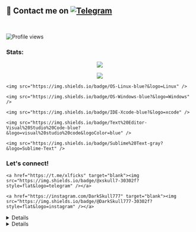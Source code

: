 ## 📨 Contact me on [![Telegram](https://img.shields.io/badge/telegram-1b77FF.svg?style=for-the-badge&logo=telegram)](https://t.me/xflicks) 

<br>

![Profile views](https://komarev.com/ghpvc/?username=DarkSkull777&color=blue&style=flat-square&label=Profile+Views)

### Stats:

<p align="center"><a href="https://github.com/DarkSkull777"><img src="https://github-readme-stats.vercel.app/api?username=DarkSkull777&show_icons=true&theme=radical"></a></p>

<p align="center"><a href="https://github.com/DarkSkull777"><img src="https://github-readme-stats.vercel.app/api/top-langs/?username=DarkSkull777&theme=radical&layout=compact"></a></p> 

<p>

    <img src="https://img.shields.io/badge/OS-Linux-blue?&logo=Linux" />

    <img src="https://img.shields.io/badge/OS-Windows-blue?&logo=Windows" />

    <img src="https://img.shields.io/badge/IDE-Xcode-blue?&logo=xcode" />

    <img src="https://img.shields.io/badge/Text%20Editor-Visual%20Studio%20Code-blue?&logo=visual%20studio%20code&logoColor=blue" />

    <img src="https://img.shields.io/badge/Sublime%20Text-gray?&logo=Sublime-Text" />

</p>

### Let's connect!

<p>

    <a href="https://t.me/xlficks" target="blank"><img src="https://img.shields.io/badge/@xskull7-30302f?style=flat&logo=telegram" /></a>

    <a href="https://instagram.com/DarkSkull777" target="blank"><img src="https://img.shields.io/badge/@DarkSkull777-30302f?style=flat&logo=instagram" /></a>

</p>

<details>

    <summary>&#127942 <b>GitHub Awards</b></summary><br/>


## 📨 Contact me on [![Telegram](https://img.shields.io/badge/telegram-1b77FF.svg?style=for-the-badge&logo=telegram)](https://t.me/xflicks) 

<br>

![Profile views](https://komarev.com/ghpvc/?username=ferikunn&color=blue&style=flat-square&label=Profile+Views)

### Stats:

<p align="center"><a href="https://github.com/DarkSkull777"><img src="https://github-readme-stats.vercel.app/api?username=ferikunn&show_icons=true&theme=radical"></a></p>

<p align="center"><a href="https://github.com/DarkSkull777"><img src="https://github-readme-stats.vercel.app/api/top-langs/?username=ferikunn&theme=radical&layout=compact"></a></p> 

<p>

    <img src="https://img.shields.io/badge/OS-Linux-blue?&logo=Linux" />

    <img src="https://img.shields.io/badge/OS-Windows-blue?&logo=Windows" />

    <img src="https://img.shields.io/badge/IDE-Xcode-blue?&logo=xcode" />

    <img src="https://img.shields.io/badge/Text%20Editor-Visual%20Studio%20Code-blue?&logo=visual%20studio%20code&logoColor=blue" />

    <img src="https://img.shields.io/badge/Sublime%20Text-gray?&logo=Sublime-Text" />

</p>

### Let's connect!

<p>

    <a href="https://t.me/xsku7" target="blank"><img src="https://img.shields.io/badge/@xskull7-30302f?style=flat&logo=telegram" /></a>

    <a href="https://instagram.com/dimassrmdani" target="blank"><img src="https://img.shields.io/badge/@xflicks-30302f?style=flat&logo=instagram" /></a>

</p>

<details>

    <summary>&#127942 <b>GitHub Awards</b></summary><br/>

![Github Trophy](https://github-profile-trophy.vercel.app/?username=phaticusthiccy)

</details>

<details>

    <summary>&#127942 <b>GitHub Activity</b></summary><br/>

![Metrics](https://metrics.lecoq.io/ferikunn?template=classic&repositories.forks=true&languages=1&languages.colors=github&languages.threshold=0%25&config.timezone=Asia%2FJakarta)

</details>
![Github Trophy](https://github-profile-trophy.vercel.app/?username=phaticusthiccy)

</details>

<details>

    <summary>&#127942 <b>GitHub Activity</b></summary><br/>

![Metrics](https://metrics.lecoq.io/DarkSkull777?template=classic&repositories.forks=true&languages=1&languages.colors=github&languages.threshold=0%25&config.timezone=Asia%2FJakarta)

</details>
